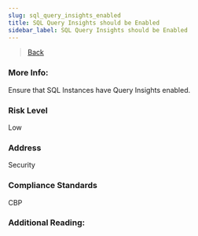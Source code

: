 ```yaml
---
slug: sql_query_insights_enabled
title: SQL Query Insights should be Enabled
sidebar_label: SQL Query Insights should be Enabled
---
```

> [Back](../../gcpsqlmonitoring)

### More Info:
Ensure that SQL Instances have Query Insights enabled.

### Risk Level
Low

### Address
Security

### Compliance Standards
CBP

### Additional Reading:
